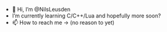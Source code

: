 - 👋 Hi, I’m @NilsLeusden
- I’m currently learning C/C++/Lua and hopefully more soon?
- 📫 How to reach me -> (no reason to yet)

<!---
NilsLeusden/NilsLeusden is a ✨ special ✨ repository because its `README.md` (this file) appears on your GitHub profile.
You can click the Preview link to take a look at your changes.
--->
